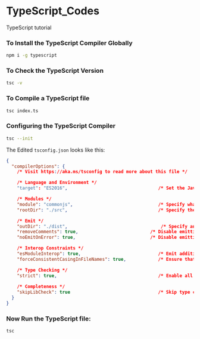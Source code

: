 # TypeScript_Codes
TypeScript tutorial 


### To Install the TypeScript Compiler Globally
```sh
npm i -g typescript
```

### To Check the TypeScript Version
```sh
tsc -v
```

### To Compile a TypeScript file
```sh
tsc index.ts
```

### Configuring the TypeScript Compiler
```sh
tsc --init
```
The Edited `tsconfig.json` looks like this:
```json
{
  "compilerOptions": {
    /* Visit https://aka.ms/tsconfig to read more about this file */

    /* Language and Environment */
    "target": "ES2016",                                  /* Set the JavaScript language version for emitted JavaScript and include compatible library declarations. */

    /* Modules */
    "module": "commonjs",                                /* Specify what module code is generated. */
    "rootDir": "./src",                                  /* Specify the root folder within your source files. */

    /* Emit */
    "outDir": "./dist",                                   /* Specify an output folder for all emitted files. */
    "removeComments": true,                           /* Disable emitting comments. */
    "noEmitOnError": true,                            /* Disable emitting files if any type checking errors are reported. */

    /* Interop Constraints */
    "esModuleInterop": true,                             /* Emit additional JavaScript to ease support for importing CommonJS modules. This enables 'allowSyntheticDefaultImports' for type compatibility. */
    "forceConsistentCasingInFileNames": true,            /* Ensure that casing is correct in imports. */

    /* Type Checking */
    "strict": true,                                      /* Enable all strict type-checking options. */
 
    /* Completeness */
    "skipLibCheck": true                                 /* Skip type checking all .d.ts files. */
  }
}
```
### Now Run the TypeScript file:
```sh
tsc
```



